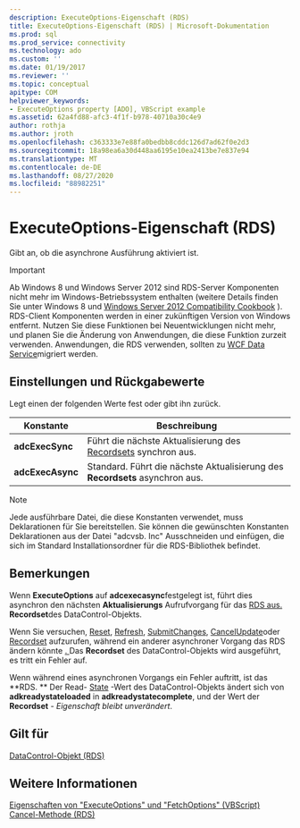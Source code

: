 ```yaml
---
description: ExecuteOptions-Eigenschaft (RDS)
title: ExecuteOptions-Eigenschaft (RDS) | Microsoft-Dokumentation
ms.prod: sql
ms.prod_service: connectivity
ms.technology: ado
ms.custom: ''
ms.date: 01/19/2017
ms.reviewer: ''
ms.topic: conceptual
apitype: COM
helpviewer_keywords:
- ExecuteOptions property [ADO], VBScript example
ms.assetid: 62a4fd88-afc3-4f1f-b978-40710a30c4e9
author: rothja
ms.author: jroth
ms.openlocfilehash: c363333e7e88fa0bedbb8cddc126d7ad62f0e2d3
ms.sourcegitcommit: 18a98ea6a30d448aa6195e10ea2413be7e837e94
ms.translationtype: MT
ms.contentlocale: de-DE
ms.lasthandoff: 08/27/2020
ms.locfileid: "88982251"
---
```

# <a name="executeoptions-property-rds"></a>ExecuteOptions-Eigenschaft (RDS)
Gibt an, ob die asynchrone Ausführung aktiviert ist.  
  
> [!IMPORTANT]
>  Ab Windows 8 und Windows Server 2012 sind RDS-Server Komponenten nicht mehr im Windows-Betriebssystem enthalten (weitere Details finden Sie unter Windows 8 und [Windows Server 2012 Compatibility Cookbook](https://www.microsoft.com/download/details.aspx?id=27416) ). RDS-Client Komponenten werden in einer zukünftigen Version von Windows entfernt. Nutzen Sie diese Funktionen bei Neuentwicklungen nicht mehr, und planen Sie die Änderung von Anwendungen, die diese Funktion zurzeit verwenden. Anwendungen, die RDS verwenden, sollten zu [WCF Data Service](https://go.microsoft.com/fwlink/?LinkId=199565)migriert werden.  
  
## <a name="settings-and-return-values"></a>Einstellungen und Rückgabewerte  
 Legt einen der folgenden Werte fest oder gibt ihn zurück.  
  
|Konstante|Beschreibung|  
|--------------|-----------------|  
|**adcExecSync**|Führt die nächste Aktualisierung des [Recordsets](../ado-api/recordset-object-ado.md) synchron aus.|  
|**adcExecAsync**|Standard. Führt die nächste Aktualisierung des **Recordsets** asynchron aus.|  
  
> [!NOTE]
>  Jede ausführbare Datei, die diese Konstanten verwendet, muss Deklarationen für Sie bereitstellen. Sie können die gewünschten Konstanten Deklarationen aus der Datei "adcvsb. Inc" Ausschneiden und einfügen, die sich im Standard Installationsordner für die RDS-Bibliothek befindet.  
  
## <a name="remarks"></a>Bemerkungen  
 Wenn **ExecuteOptions** auf **adcexecasync**festgelegt ist, führt dies asynchron den nächsten **Aktualisierungs** Aufrufvorgang für das [RDS aus. ](./datacontrol-object-rds.md) **Recordset**des DataControl-Objekts.  
  
 Wenn Sie versuchen, [Reset](./reset-method-rds.md), [Refresh](./refresh-method-rds.md), [SubmitChanges](./submitchanges-method-rds.md), [CancelUpdate](../ado-api/cancelupdate-method-ado.md)oder [Recordset](./recordset-sourcerecordset-properties-rds.md) aufzurufen, während ein anderer asynchroner Vorgang das RDS ändern könnte [. ](./datacontrol-object-rds.md) Das **Recordset** des DataControl-Objekts wird ausgeführt, es tritt ein Fehler auf.  
  
 Wenn während eines asynchronen Vorgangs ein Fehler auftritt, ist das **RDS. ** Der Read- [State](./readystate-property-rds.md) -Wert des DataControl-Objekts ändert sich von **adkreadystateloaded** in **adkreadystatecomplete**, und der Wert der **Recordset** - *Eigenschaft bleibt unverändert*.  
  
## <a name="applies-to"></a>Gilt für  
 [DataControl-Objekt (RDS)](./datacontrol-object-rds.md)  
  
## <a name="see-also"></a>Weitere Informationen  
 [Eigenschaften von "ExecuteOptions" und "FetchOptions" (VBScript)](./executeoptions-and-fetchoptions-properties-example-vbscript.md)   
 [Cancel-Methode (RDS)](./cancel-method-rds.md)